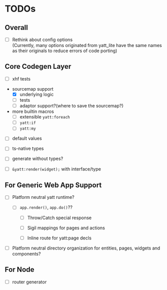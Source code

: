 # TODOs

## Overall

- [ ] Rethink about config options  
(Currently, many options originated from yatt\_lite have the same names as their originals to reduce errors of code porting)

## Core Codegen Layer

- [ ] xhf tests

- sourcemap support
   - [x] underlying logic
   - [ ] tests
   - [ ] adaptor support?(where to save the sourcemap?)
- more builtin macros
   - [ ] extensible `yatt:foreach`
   - [ ] `yatt:if`
   - [ ] `yatt:my`
- [ ] default values
- [ ] ts-native types
- [ ] generate without types?

- [ ] `&yatt:render(widget);` with interface/type

## For Generic Web App Support

- [ ] Platform neutral yatt runtime?

   - [ ] `app.render()`, `app.do()`??

      - [ ] Throw/Catch special response

      - [ ] Sigil mappings for pages and actions

      - [ ] Inline route for yatt:page decls

- [ ] Platform neutral directory organization for entities, pages, widgets and components?

## For Node

- [ ] router generator

